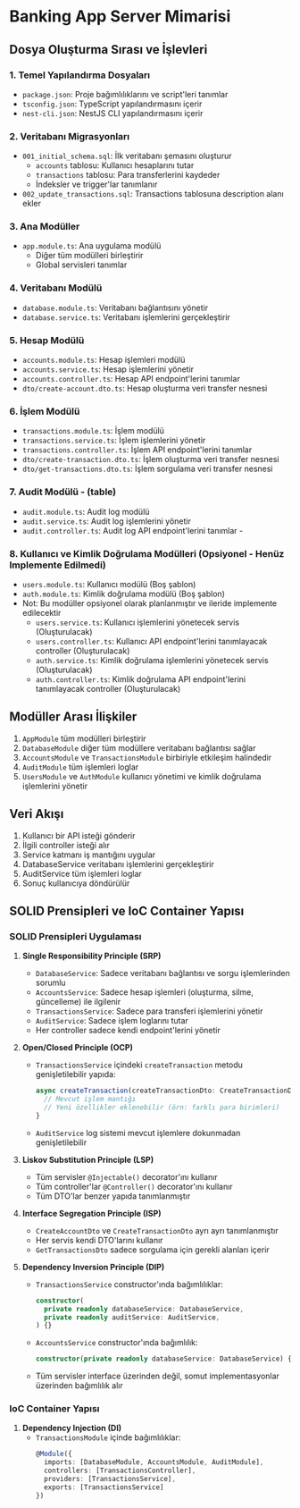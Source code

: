 # Banking App Server Mimarisi

## Dosya Oluşturma Sırası ve İşlevleri

### 1. Temel Yapılandırma Dosyaları
- `package.json`: Proje bağımlılıklarını ve script'leri tanımlar
- `tsconfig.json`: TypeScript yapılandırmasını içerir
- `nest-cli.json`: NestJS CLI yapılandırmasını içerir

### 2. Veritabanı Migrasyonları
- `001_initial_schema.sql`: İlk veritabanı şemasını oluşturur
  - `accounts` tablosu: Kullanıcı hesaplarını tutar
  - `transactions` tablosu: Para transferlerini kaydeder
  - İndeksler ve trigger'lar tanımlanır
- `002_update_transactions.sql`: Transactions tablosuna description alanı ekler

### 3. Ana Modüller
- `app.module.ts`: Ana uygulama modülü
  - Diğer tüm modülleri birleştirir
  - Global servisleri tanımlar

### 4. Veritabanı Modülü
- `database.module.ts`: Veritabanı bağlantısını yönetir
- `database.service.ts`: Veritabanı işlemlerini gerçekleştirir

### 5. Hesap Modülü
- `accounts.module.ts`: Hesap işlemleri modülü
- `accounts.service.ts`: Hesap işlemlerini yönetir
- `accounts.controller.ts`: Hesap API endpoint'lerini tanımlar
- `dto/create-account.dto.ts`: Hesap oluşturma veri transfer nesnesi

### 6. İşlem Modülü
- `transactions.module.ts`: İşlem modülü
- `transactions.service.ts`: İşlem işlemlerini yönetir
- `transactions.controller.ts`: İşlem API endpoint'lerini tanımlar
- `dto/create-transaction.dto.ts`: İşlem oluşturma veri transfer nesnesi
- `dto/get-transactions.dto.ts`: İşlem sorgulama veri transfer nesnesi

### 7. Audit Modülü - (table)
- `audit.module.ts`: Audit log modülü
- `audit.service.ts`: Audit log işlemlerini yönetir
- `audit.controller.ts`: Audit log API endpoint'lerini tanımlar -

### 8. Kullanıcı ve Kimlik Doğrulama Modülleri (Opsiyonel - Henüz Implemente Edilmedi)
- `users.module.ts`: Kullanıcı modülü (Boş şablon)
- `auth.module.ts`: Kimlik doğrulama modülü (Boş şablon)
- Not: Bu modüller opsiyonel olarak planlanmıştır ve ileride implemente edilecektir
  - `users.service.ts`: Kullanıcı işlemlerini yönetecek servis (Oluşturulacak)
  - `users.controller.ts`: Kullanıcı API endpoint'lerini tanımlayacak controller (Oluşturulacak)
  - `auth.service.ts`: Kimlik doğrulama işlemlerini yönetecek servis (Oluşturulacak)
  - `auth.controller.ts`: Kimlik doğrulama API endpoint'lerini tanımlayacak controller (Oluşturulacak)

## Modüller Arası İlişkiler

1. `AppModule` tüm modülleri birleştirir
2. `DatabaseModule` diğer tüm modüllere veritabanı bağlantısı sağlar
3. `AccountsModule` ve `TransactionsModule` birbiriyle etkileşim halindedir
4. `AuditModule` tüm işlemleri loglar
5. `UsersModule` ve `AuthModule` kullanıcı yönetimi ve kimlik doğrulama işlemlerini yönetir

## Veri Akışı

1. Kullanıcı bir API isteği gönderir
2. İlgili controller isteği alır
3. Service katmanı iş mantığını uygular
4. DatabaseService veritabanı işlemlerini gerçekleştirir
5. AuditService tüm işlemleri loglar
6. Sonuç kullanıcıya döndürülür

## SOLID Prensipleri ve IoC Container Yapısı

### SOLID Prensipleri Uygulaması

1. **Single Responsibility Principle (SRP)**
   - `DatabaseService`: Sadece veritabanı bağlantısı ve sorgu işlemlerinden sorumlu
   - `AccountsService`: Sadece hesap işlemleri (oluşturma, silme, güncelleme) ile ilgilenir
   - `TransactionsService`: Sadece para transferi işlemlerini yönetir
   - `AuditService`: Sadece işlem loglarını tutar
   - Her controller sadece kendi endpoint'lerini yönetir

2. **Open/Closed Principle (OCP)**
   - `TransactionsService` içindeki `createTransaction` metodu genişletilebilir yapıda:
     ```typescript
     async createTransaction(createTransactionDto: CreateTransactionDto) {
       // Mevcut işlem mantığı
       // Yeni özellikler eklenebilir (örn: farklı para birimleri)
     }
     ```
   - `AuditService` log sistemi mevcut işlemlere dokunmadan genişletilebilir

3. **Liskov Substitution Principle (LSP)**
   - Tüm servisler `@Injectable()` decorator'ını kullanır
   - Tüm controller'lar `@Controller()` decorator'ını kullanır
   - Tüm DTO'lar benzer yapıda tanımlanmıştır

4. **Interface Segregation Principle (ISP)**
   - `CreateAccountDto` ve `CreateTransactionDto` ayrı ayrı tanımlanmıştır
   - Her servis kendi DTO'larını kullanır
   - `GetTransactionsDto` sadece sorgulama için gerekli alanları içerir

5. **Dependency Inversion Principle (DIP)**
   - `TransactionsService` constructor'ında bağımlılıklar:
     ```typescript
     constructor(
       private readonly databaseService: DatabaseService,
       private readonly auditService: AuditService,
     ) {}
     ```
   - `AccountsService` constructor'ında bağımlılık:
     ```typescript
     constructor(private readonly databaseService: DatabaseService) {}
     ```
   - Tüm servisler interface üzerinden değil, somut implementasyonlar üzerinden bağımlılık alır

### IoC Container Yapısı

1. **Dependency Injection (DI)**
   - `TransactionsModule` içinde bağımlılıklar:
     ```typescript
     @Module({
       imports: [DatabaseModule, AccountsModule, AuditModule],
       controllers: [TransactionsController],
       providers: [TransactionsService],
       exports: [TransactionsService]
     })
     ```